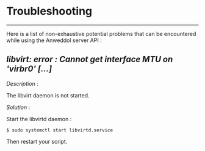 # Troubleshooting

----

Here is a list of non-exhaustive potential problems that can be encountered while using the Anweddol server API :

## *libvirt:  error : Cannot get interface MTU on 'virbr0' [...]*

*Description* : 

The libvirt daemon is not started.

*Solution* : 

Start the libvirtd daemon : 

```
$ sudo systemctl start libvirtd.service
```

Then restart your script.